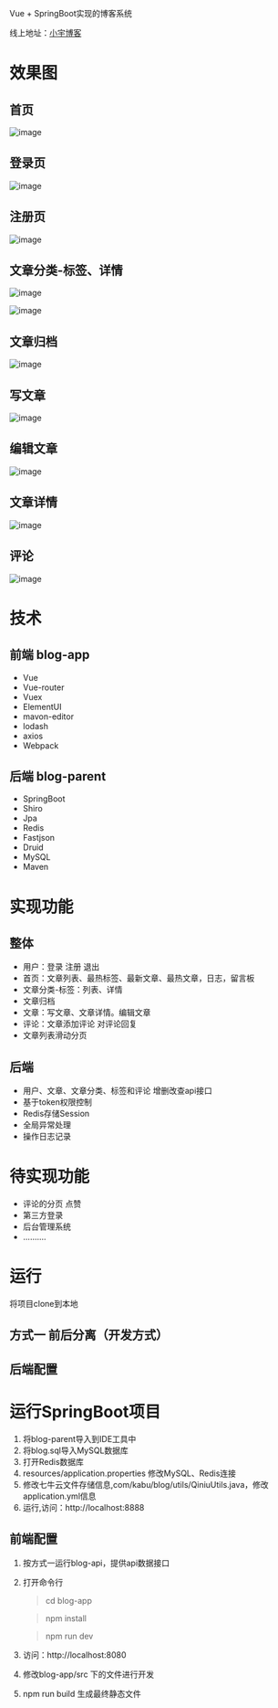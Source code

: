 
Vue + SpringBoot实现的博客系统

线上地址：<a target="_blank" href="http://blog.shiminghui.top">小宇博客</a>


# 效果图

## 首页

![image](https://github.com/cn2k/qiuq_blog/blob/main/blog-img/index.png)

## 登录页
![image](https://github.com/cn2k/qiuq_blog/blob/main/blog-img/login.png)

## 注册页
![image](https://github.com/cn2k/qiuq_blog/blob/main/blog-img/register.png)

## 文章分类-标签、详情
![image](https://github.com/cn2k/qiuq_blog/blob/main/blog-img/category.png)

![image](https://github.com/cn2k/qiuq_blog/blob/main/blog-img/tags.png)

## 文章归档
![image](https://github.com/cn2k/qiuq_blog/blob/main/blog-img/guidang.png)

## 写文章
![image](https://github.com/cn2k/qiuq_blog/blob/main/blog-img/write.png)

## 编辑文章
![image](https://github.com/cn2k/qiuq_blog/blob/main/blog-img/edit.png)

## 文章详情
![image](https://github.com/cn2k/qiuq_blog/blob/main/blog-img/details.png)

## 评论
![image](https://github.com/cn2k/qiuq_blog/blob/main/blog-img/comments.png)

# 技术

## 前端  blog-app

- Vue
- Vue-router
- Vuex
- ElementUI
- mavon-editor
- lodash
- axios
- Webpack

## 后端  blog-parent

- SpringBoot
- Shiro
- Jpa
- Redis
- Fastjson
- Druid
- MySQL
- Maven

# 实现功能

## 整体

- 用户：登录 注册 退出
- 首页：文章列表、最热标签、最新文章、最热文章，日志，留言板
- 文章分类-标签：列表、详情
- 文章归档
- 文章：写文章、文章详情。编辑文章
- 评论：文章添加评论 对评论回复
- 文章列表滑动分页

## 后端
- 用户、文章、文章分类、标签和评论 增删改查api接口
- 基于token权限控制
- Redis存储Session
- 全局异常处理
- 操作日志记录

# 待实现功能
- 评论的分页 点赞
- 第三方登录
- 后台管理系统
- ..........

# 运行

将项目clone到本地

## 方式一 前后分离（开发方式）
## 后端配置
#  运行SpringBoot项目
1. 将blog-parent导入到IDE工具中
2. 将blog.sql导入MySQL数据库
3. 打开Redis数据库
4. resources/application.properties 修改MySQL、Redis连接
5. 修改七牛云文件存储信息,com/kabu/blog/utils/QiniuUtils.java，修改application.yml信息
6. 运行,访问：http://localhost:8888

## 前端配置
1. 按方式一运行blog-api，提供api数据接口
2. 打开命令行
	> cd blog-app

	> npm install

	> npm run dev

3. 访问：http://localhost:8080
4. 修改blog-app/src 下的文件进行开发
5. npm run build 生成最终静态文件




